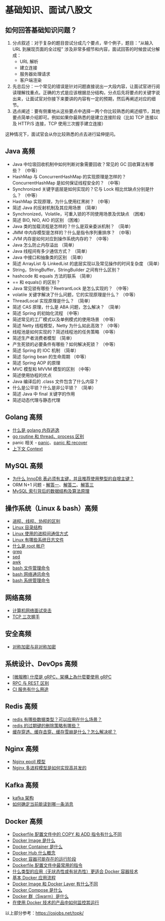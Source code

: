 # 基础知识、面试八股文

## 如何回答基础知识问题？
1. 分点叙述：对于复杂的题目尝试分成几个要点，举个例子，题目：“从输入 URL 到展现页面的全过程” 涉及非常多细节和内容，面试回答的时候尝试分解成：  
   * URL 解析
   * 建立连接
   * 服务器处理请求
   * 客户端渲染
2. 先总后分：一个常见的错误是针对问题直接说出一大段内容，让面试官进行阅读理解找重点。正确的方式是应该根据总分结构，分点后先将要点的关键字说出来，让面试官对你接下来要讲的内容有一定的预期，然后再阐述对应的细节。
3. 选点阐述：要有侧重地从这些要点中选择一两个你比较熟悉的阐述细节，其他要点简单介绍即可。例如如果你最熟悉的是建立连接阶段（比如 TCP 连接以及 HTTP/S 连接，TCP 使用三次握手建立连接）

这种情况下，面试官会从你比较熟悉的点去进行延伸提问。  
  
## Java 高频
* Java 中垃圾回收机制中如何判断对象需要回收？常见的 GC 回收算法有哪些？ （中等）
* HashMap 与 ConcurrentHashMap 的实现原理是怎样的？ConcurrentHashMap 是如何保证线程安全的？ （中等）
* Synchronized 关键字底层是如何实现的？它与 Lock 相比优缺点分别是什么？ （中等）
* HashMap 实现原理，为什么使用红黑树？  （中等）
* 简述 Java 的反射机制及其应用场景  （简单）
* Synchronized，Volatile，可重入锁的不同使用场景及优缺点    （困难）
* 简述 BIO, NIO, AIO 的区别  （困难）
* Java 类的加载流程是怎样的？什么是双亲委派机制？  （简单）
* JMM 中内存模型是怎样的？什么是指令序列重排序？  （中等）
* JVM 内存是如何对应到操作系统内存的？  （中等）
* Java 怎么防止内存溢出  （简单）
* Java 线程间有多少通信方式？  （简单）
* Java 中接口和抽象类的区别  （简单）
* 简述 ArrayList 与 LinkedList 的底层实现以及常见操作的时间复杂度  （简单）
* String，StringBuffer，StringBuilder 之间有什么区别？
* hashcode 和 equals 方法的联系  （简单）
* == 和 equals() 的区别？
* Java 常见锁有哪些？ReetrantLock 是怎么实现的？  （中等）
* volatile 关键字解决了什么问题，它的实现原理是什么？  （中等）
* ThreadLocal 实现原理是什么？  （简单）
* 简述 CAS 原理，什么是 ABA 问题，怎么解决？  （简单）
* 简述 Spring 的初始化流程  （中等）
* 简述常见的工厂模式以及单例模式的使用场景  （中等）
* 简述 Netty 线程模型，Netty 为什么如此高效？  （中等）
* 线程池是如何实现的？简述线程池的任务策略  （中等）
* 简述生产者消费者模型  （简单）
* 产生死锁的必要条件有哪些？如何解决死锁？  （中等）
* 简述 Spring 的 IOC 机制  （简单）
* 简述 Spring bean 的生命周期  （中等）
* 简述 Spring AOP 的原理
* MVC 模型和 MVVM 模型的区别  （中等）
* 简述使用协程的优点
* Java 编译后的 .class 文件包含了什么内容？
* 什么是公平锁？什么是非公平锁？  （简单）
* 简述 Java 中 final 关键字的作用
* 简述动态代理与静态代理

## Golang 高频
* [什么是 golang 内存逃逸](./../Computer%20System%20Layer/内存与程序.md#内存逃逸)
* [go routine 和 thread、process 区别](https://huweicai.com/process-thread-goroutine/)
* panic 相关 - [panic](https://www.yiibai.com/go/golang-panic.html)、[panic 和 recover](https://draveness.me/golang/docs/part2-foundation/ch05-keyword/golang-panic-recover/)
* [上下文 Context](https://draveness.me/golang/docs/part3-runtime/ch06-concurrency/golang-context/)

## MySQL 高频
* [为什么 InnoDB 表必须有主键，并且推荐使用整型的自增主键？](https://blog.csdn.net/weixin_41699562/article/details/104139458)
* ORM N+1 问题 - [解答一](https://segmentfault.com/a/1190000039421843)、[解答二](https://www.cnblogs.com/google4y/p/3455534.html)、[解答三](https://zhuanlan.zhihu.com/p/27323883)
* [MySQL 索引背后的数据结构及算法原理](https://blog.codinglabs.org/articles/theory-of-mysql-index.html)

## 操作系统（Linux & bash）高频
* [进程、线程、协程的区别](./../Computer%20System%20Layer/进程与线程.md)
* [Linux 目录结构](https://zhuanlan.zhihu.com/p/496602829)
* [Linux 使用的进程间通信方式](https://juejin.cn/post/7069591460730896414#heading-9)
* [Linux 有哪些系统日志文件](https://juejin.cn/post/7069591460730896414#heading-10)
* [什么是 root 帐户](https://juejin.cn/post/7069591460730896414#heading-13)
* [grep](https://juejin.cn/post/7069591460730896414#heading-21)
* [sed](https://juejin.cn/post/7069591460730896414#heading-22)
* [awk](https://juejin.cn/post/7069591460730896414#heading-23)
* [bash 文件管理命令](https://juejin.cn/post/7069591460730896414#heading-38)
* [bash 网络通讯命令](https://juejin.cn/post/7069591460730896414#heading-67)
* [bash 系统管理命令](https://juejin.cn/post/7069591460730896414#heading-73)

## 网络高频
* [计算机网络面试突击](https://juejin.cn/post/6932001161532669960)
* [TCP 三次握手](https://www.zhihu.com/question/24853633/answer/63668444)

## 安全高频
* [对称加密与非对称加密]()

## 系统设计、DevOps 高频
* [[微服務] 什麼是 gRPC，架構上為什麼要使用 gRPC](https://www.youtube.com/watch?v=qEB3yFzETVs)
* [RPC 与 REST 区别](https://www.cnblogs.com/wongbingming/p/11086773.html)
* [CI 服务有什么用途](https://www.modb.pro/db/404626)

## Redis 高频
* [redis 有哪些数据类型？可以应用在什么场景？](https://cloud.tencent.com/developer/article/1975464)
* [redis 的过期键的删除策略有哪些？](https://cloud.tencent.com/developer/article/1975464)
* [缓存穿透、缓存击穿、缓存雪崩是什么？怎么解决呢？](https://cloud.tencent.com/developer/article/1975464)

## Nginx 高频
* [Nginx epoll 模型]()
* [Nginx 多进程模型是如何实现高并发的]()

## Kafka 高频
* [kafka 架构](https://cloud.tencent.com/developer/article/1853417)
* [如何确定当前能读到哪一条消息](https://cloud.tencent.com/developer/article/1853417)

## Docker 高频
* [Dockerfile 配置文件中的 COPY 和 ADD 指令有什么不同](https://www.modb.pro/db/404626)
* [Docker Image 是什么](https://www.modb.pro/db/404626)
* [Docker Container 是什么](https://www.modb.pro/db/404626)
* [Docker Hub 什么概念](https://www.modb.pro/db/404626)
* [Docker 容器可能存在的运行阶段](https://www.modb.pro/db/404626)
* [Dockerfile 配置文件中最常用的指令](https://www.modb.pro/db/404626)
* [什么类型的应用（无状态性或有状态性）更适合 Docker 容器技术](https://www.modb.pro/db/404626)
* [基本 Docker 应用流程](https://www.modb.pro/db/404626)
* [Docker Image 和 Docker Layer 有什么不同](https://www.modb.pro/db/404626)
* [Docker Compose 是什么](https://www.cnblogs.com/sparkdev/p/9753793.html)
* [Docker 群（Swarm）是什么](https://www.modb.pro/db/404626)
* [在使用 Docker 技术的产品中如何监控其运行](https://www.modb.pro/db/404626)


以上部分参考：https://osjobs.net/topk/  

